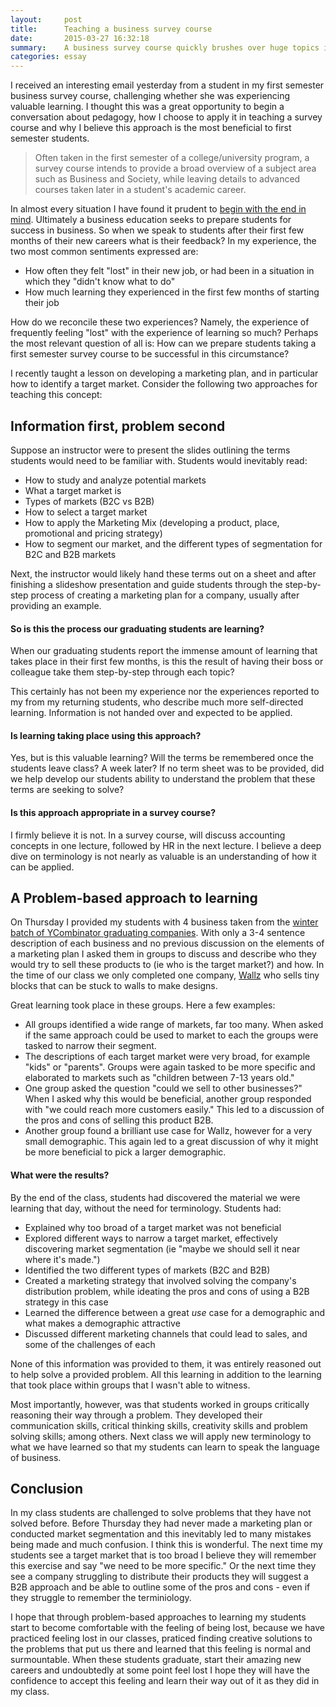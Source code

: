 ```yaml
---
layout:     post
title:      Teaching a business survey course
date:       2015-03-27 16:32:18
summary:    A business survey course quickly brushes over huge topics in the hopes of providing a high level view of the business landscape. Motivated by an email I received from a student, this post looks at what I hope my students will learn in my introduction to business course.
categories: essay
---
```


I received an interesting email yesterday from a student in my first semester business survey course, challenging whether she was experiencing valuable learning. I thought this was a great opportunity to begin a conversation about pedagogy, how I choose to apply it in teaching a survey course and why I believe this approach is the most beneficial to first semester students.  

> Often taken in the first semester of a college/university program, a survey course intends to provide a broad overview of a subject area such as Business and Society, while leaving details to advanced courses taken later in a student's academic career. 


In almost every situation I have found it prudent to [begin with the end in mind](https://www.stephencovey.com/7habits/7habits-habit2.php). Ultimately a business education seeks to prepare students for success in business. So when we speak to students after their first few months of their new careers what is their feedback? In my experience, the two most common sentiments expressed are:

  * How often they felt "lost" in their new job, or had been in a situation in which they "didn't know what to do"
  * How much learning they experienced in the first few months of starting their job

How do we reconcile these two experiences? Namely, the experience of frequently feeling "lost" with the experience of learning so much? Perhaps the most relevant question of all is: How can we prepare students taking a first semester survey course to be successful in this circumstance?

I recently taught a lesson on developing a marketing plan, and in particular how to identify a target market. Consider the following two approaches for teaching this concept:

## Information first, problem second
Suppose an instructor were to present the slides outlining the terms students would need to be familiar with. Students would inevitably read:

  * How to study and analyze potential markets
  * What a target market is
  * Types of markets (B2C vs B2B)
  * How to select a target market
  * How to apply the Marketing Mix (developing a product, place, promotional and pricing strategy)
  * How to segment our market, and the different types of segmentation for B2C and B2B markets

Next, the instructor would likely hand these terms out on a sheet and after finishing a slideshow presentation and guide students through the step-by-step process of creating a marketing plan for a company, usually after providing an example. 

#### So is this the process our graduating students are learning?

When our graduating students report the immense amount of learning that takes place in their first few months, is this the result of having their boss or colleague take them step-by-step through each topic? 

This certainly has not been my experience nor the experiences reported to my from my returning students, who describe much more self-directed learning. Information is not handed over and expected to be applied.

#### Is learning taking place using this approach?

Yes, but is this valuable learning? Will the terms be remembered once the students leave class? A week later? If no term sheet was to be provided, did we help develop our students ability to understand the problem that these terms are seeking to solve? 

#### Is this approach appropriate in a survey course?

I firmly believe it is not. In a survey course, will discuss accounting concepts in one lecture, followed by HR in the next lecture. I believe a deep dive on terminology is not nearly as valuable is an understanding of how it can be applied.

## A Problem-based approach to learning

On Thursday I provided my students with 4 business taken from the [winter batch of YCombinator graduating companies](http://techcrunch.com/2015/03/23/here-are-the-companies-that-presented-at-y-combinator-demo-day-day-1/). With only a 3-4 sentence description of each business and no previous discussion on the elements of a marketing plan I asked them in groups to discuss and describe who they would try to sell these products to (ie who is the target market?) and how. In the time of our class we only completed one company, [Wallz](http://shop.wallzdeco.com/) who sells tiny blocks that can be stuck to walls to make designs. 

Great learning took place in these groups. Here a few examples:

  * All groups identified a wide range of markets, far too many. When asked if the same approach could be used to market to each the groups were tasked to narrow their segment.
  * The descriptions of each target market were very broad, for example "kids" or "parents". Groups were again tasked to be more specific and elaborated to markets such as "children between 7-13 years old."
  * One group asked the question "could we sell to other businesses?" When I asked why this would be beneficial, another group responded with "we could reach more customers easily." This led to a discussion of the pros and cons of selling this product B2B.
  * Another group found a brilliant use case for Wallz, however for a very small demographic. This again led to a great discussion of why it might be more beneficial to pick a larger demographic.

#### What were the results?

By the end of the class, students had discovered the material we were learning that day, without the need for terminology. Students had:

  * Explained why too broad of a target market was not beneficial
  * Explored different ways to narrow a target market, effectively discovering market segmentation (ie "maybe we should sell it near where it's made.")
  * Identified the two different types of markets (B2C and B2B)
  * Created a marketing strategy that involved solving the company's distribution problem, while ideating the pros and cons of using a B2B strategy in this case
  * Learned the difference between a great *use* case for a demographic and what makes a demographic attractive
  * Discussed different marketing channels that could lead to sales, and some of the challenges of each

None of this information was provided to them, it was entirely reasoned out to help solve a provided problem. All this learning in addition to the learning that took place within groups that I wasn't able to witness. 

Most importantly, however, was that students worked in groups critically reasoning their way through a problem. They developed their communication skills, critical thinking skills, creativity skills and problem solving skills; among others. Next class we will apply new terminology to what we have learned so that my students can learn to speak the language of business.


## Conclusion

In my class students are challenged to solve problems that they have not solved before. Before Thursday they had never made a marketing plan or conducted market segmentation and this inevitably led to many mistakes being made and much confusion. I think this is wonderful. The next time my students see a target market that is too broad I believe they will remember this exercise and say "we need to be more specific." Or the next time they see a company struggling to distribute their products they will suggest a B2B approach and be able to outline some of the pros and cons - even if they struggle to remember the terminiology. 

I hope that through problem-based approaches to learning my students start to become comfortable with the feeling of being lost, because we have practiced feeling lost in our classes, praticed finding creative solutions to the problems that put us there and learned that this feeling is normal and surmountable. When these students graduate, start their amazing new careers and undoubtedly at some point feel lost I hope they will have the confidence to accept this feeling and learn their way out of it as they did in my class. 
